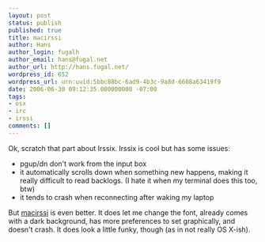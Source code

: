 ```yaml
---
layout: post
status: publish
published: true
title: macirssi
author: Hans
author_login: fugalh
author_email: hans@fugal.net
author_url: http://hans.fugal.net/
wordpress_id: 652
wordpress_url: urn:uuid:5bbc88bc-6ad9-4b3c-9a8d-6608a63419f9
date: 2006-06-30 09:12:35.000000000 -07:00
tags:
- osx
- irc
- irssi
comments: []
---
```

<p>Ok, scratch that part about Irssix. Irssix is cool but has some issues:</p>

<ul>
<li>pgup/dn don't work from the input box</li>
<li>it automatically scrolls down when something new happens, making it really
difficult to read backlogs. (I hate it when my terminal does this too, btw)</li>
<li>it tends to crash when reconnecting after waking my laptop</li>
</ul>

<p>But <a href="http://www.g1m0.se/macirssi/">macirssi</a> is even better. It does let me
change the font, already comes with a dark background, has more preferences to
set graphically, and doesn't crash. It does look a little funky, though (as in
not really OS X-ish).</p>
